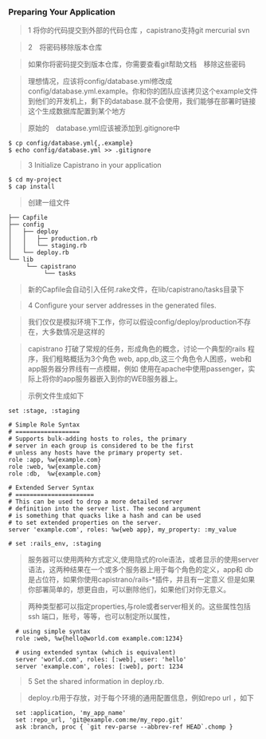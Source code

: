 ### Preparing Your Application

> 1 将你的代码提交到外部的代码仓库 ，capistrano支持git mercurial svn

> 2　将密码移除版本仓库

> 如果你将密码提交到版本仓库，你需要查看git帮助文档　移除这些密码

> 理想情况，应该将config/database.yml修改成config/database.yml.example。你和你的团队应该拷贝这个example文件到他们的开发机上，剩下的database.就不会使用，我们能够在部署时链接这个生成数据库配置到某个地方

> 原始的　database.yml应该被添加到.gitignore中

    $ cp config/database.yml{,.example}
    $ echo config/database.yml >> .gitignore

> 3 Initialize Capistrano in your application

    $ cd my-project
    $ cap install

> 创建一组文件

    ├── Capfile
    ├── config
    │   ├── deploy
    │   │   ├── production.rb
    │   │   └── staging.rb
    │   └── deploy.rb
    └── lib
         └── capistrano
              └── tasks

> 新的Capfile会自动引入任何.rake文件，在lib/capistrano/tasks目录下

> 4 Configure your server addresses in the generated files.

> 我们仅仅是模拟环境下工作，你可以假设config/deploy/production不存在，大多数情况是这样的

> capistrano 打破了常规的任务，形成角色的概念，讨论一个典型的rails 程序，我们粗略概括为3个角色
> web, app,db,这三个角色令人困惑，web和app服务器分界线有一点模糊，例如 使用在apache中使用passenger，实际上将你的app服务器嵌入到你的WEB服务器上。

> 示例文件生成如下

    set :stage, :staging

    # Simple Role Syntax
    # ==================
    # Supports bulk-adding hosts to roles, the primary
    # server in each group is considered to be the first
    # unless any hosts have the primary property set.
    role :app, %w{example.com}
    role :web, %w{example.com}
    role :db,  %w{example.com}

    # Extended Server Syntax
    # ======================
    # This can be used to drop a more detailed server
    # definition into the server list. The second argument
    # is something that quacks like a hash and can be used
    # to set extended properties on the server.
    server 'example.com', roles: %w{web app}, my_property: :my_value

    # set :rails_env, :staging

> 服务器可以使用两种方式定义,使用隐式的role语法，或者显示的使用server语法，这两种结果在一个或多个服务器上用于每个角色的定义，app和 db是占位符，如果你使用capistrano/rails-*插件，并且有一定意义
>但是如果你部署简单的，想更自由，可以删除他们，如果他们对你无意义。

> 两种类型都可以指定properties,与role或者server相关的。这些属性包括ssh 端口，账号，等等，也可以制定所以属性，

      # using simple syntax
      role :web, %w{hello@world.com example.com:1234}

      # using extended syntax (which is equivalent)
      server 'world.com', roles: [:web], user: 'hello'
      server 'example.com', roles: [:web], port: 1234


> 5 Set the shared information in deploy.rb.

> deploy.rb用于存放，对于每个环境的通用配置信息，例如repo url ，如下

      set :application, 'my_app_name'
      set :repo_url, 'git@example.com:me/my_repo.git'
      ask :branch, proc { `git rev-parse --abbrev-ref HEAD`.chomp }